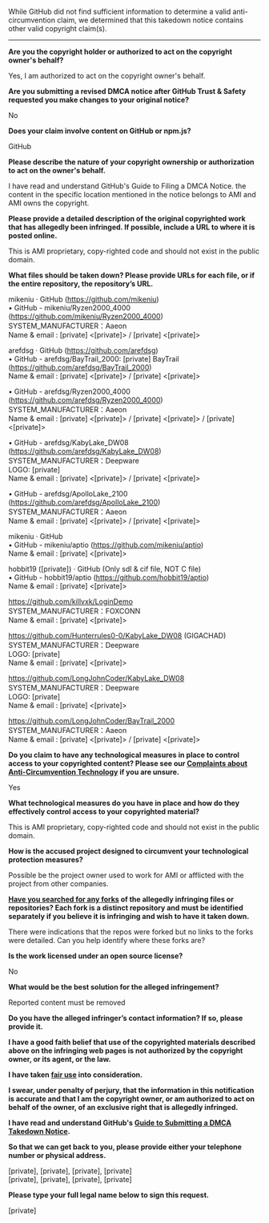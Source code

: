 While GitHub did not find sufficient information to determine a valid anti-circumvention claim, we determined that this takedown notice contains other valid copyright claim(s).

---

**Are you the copyright holder or authorized to act on the copyright owner's behalf?**

Yes, I am authorized to act on the copyright owner's behalf.

**Are you submitting a revised DMCA notice after GitHub Trust & Safety requested you make changes to your original notice?**

No

**Does your claim involve content on GitHub or npm.js?**

GitHub

**Please describe the nature of your copyright ownership or authorization to act on the owner's behalf.**

I have read and understand GitHub's Guide to Filing a DMCA Notice. the content in the specific location mentioned in the notice belongs to AMI and AMI owns the copyright.

**Please provide a detailed description of the original copyrighted work that has allegedly been infringed. If possible, include a URL to where it is posted online.**

This is AMI proprietary, copy-righted code and should not exist in the public domain.

**What files should be taken down? Please provide URLs for each file, or if the entire repository, the repository’s URL.**

mikeniu · GitHub (https://github.com/mikeniu)  
• GitHub - mikeniu/Ryzen2000_4000 (https://github.com/mikeniu/Ryzen2000_4000)  
SYSTEM_MANUFACTURER：Aaeon  
Name & email : [private] <[private]> / [private] <[private]>

arefdsg · GitHub (https://github.com/arefdsg)  
• GitHub - arefdsg/BayTrail_2000: [private] BayTrail (https://github.com/arefdsg/BayTrail_2000)  
Name & email : [private] <[private]> / [private] <[private]>  

• GitHub - arefdsg/Ryzen2000_4000 (https://github.com/arefdsg/Ryzen2000_4000)  
SYSTEM_MANUFACTURER：Aaeon  
Name & email : [private] <[private]> / [private] <[private]> / [private] <[private]>  

• GitHub - arefdsg/KabyLake_DW08 (https://github.com/arefdsg/KabyLake_DW08)  
SYSTEM_MANUFACTURER：Deepware  
LOGO: [private]  
Name & email : [private] <[private]> / [private] <[private]>  

• GitHub - arefdsg/ApolloLake_2100 (https://github.com/arefdsg/ApolloLake_2100)  
SYSTEM_MANUFACTURER：Aaeon  
Name & email : [private] <[private]> / [private] <[private]>

mikeniu · GitHub  
• GitHub - mikeniu/aptio (https://github.com/mikeniu/aptio)  
Name & email : [private] <[private]>

hobbit19 ([private]) · GitHub (Only sdl & cif file, NOT C file)  
• GitHub - hobbit19/aptio (https://github.com/hobbit19/aptio)  
Name & email : [private] <[private]>  

https://github.com/killvxk/LoginDemo  
SYSTEM_MANUFACTURER：FOXCONN  
Name & email : [private] <[private]>

https://github.com/Hunterrules0-0/KabyLake_DW08 (GIGACHAD)   
SYSTEM_MANUFACTURER：Deepware  
LOGO: [private]  
Name & email : [private] <[private]>  

https://github.com/LongJohnCoder/KabyLake_DW08  
SYSTEM_MANUFACTURER：Deepware  
LOGO: [private]  
Name & email : [private] <[private]>  

https://github.com/LongJohnCoder/BayTrail_2000  
SYSTEM_MANUFACTURER：Aaeon  
Name & email : [private] <[private]> / [private] <[private]>

**Do you claim to have any technological measures in place to control access to your copyrighted content? Please see our <a href="https://docs.github.com/articles/guide-to-submitting-a-dmca-takedown-notice#complaints-about-anti-circumvention-technology">Complaints about Anti-Circumvention Technology</a> if you are unsure.**

Yes

**What technological measures do you have in place and how do they effectively control access to your copyrighted material?**

This is AMI proprietary, copy-righted code and should not exist in the public domain.

**How is the accused project designed to circumvent your technological protection measures?**

Possible be the project owner used to work for AMI or afflicted with the project from other companies.

**<a href="https://docs.github.com/articles/dmca-takedown-policy#b-what-about-forks-or-whats-a-fork">Have you searched for any forks</a> of the allegedly infringing files or repositories? Each fork is a distinct repository and must be identified separately if you believe it is infringing and wish to have it taken down.**

There were indications that the repos were forked but no links to the forks were detailed. Can you help identify where these forks are?

**Is the work licensed under an open source license?**

No

**What would be the best solution for the alleged infringement?**

Reported content must be removed

**Do you have the alleged infringer’s contact information? If so, please provide it.**

**I have a good faith belief that use of the copyrighted materials described above on the infringing web pages is not authorized by the copyright owner, or its agent, or the law.**

**I have taken <a href="https://www.lumendatabase.org/topics/22">fair use</a> into consideration.**

**I swear, under penalty of perjury, that the information in this notification is accurate and that I am the copyright owner, or am authorized to act on behalf of the owner, of an exclusive right that is allegedly infringed.**

**I have read and understand GitHub's <a href="https://docs.github.com/articles/guide-to-submitting-a-dmca-takedown-notice/">Guide to Submitting a DMCA Takedown Notice</a>.**

**So that we can get back to you, please provide either your telephone number or physical address.**

[private], [private], [private], [private]  
[private], [private], [private], [private]

**Please type your full legal name below to sign this request.**

[private]
